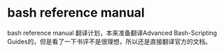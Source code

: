 bash reference manual
============

bash reference manual 翻译计划，本来准备翻译Advanced Bash-Scripting Guides的，但是看了一下书评不是很理想，所以还是直接翻译官方的文档。
